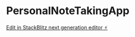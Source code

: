 # PersonalNoteTakingApp

[Edit in StackBlitz next generation editor ⚡️](https://stackblitz.com/~/github.com/raj61/PersonalNoteTakingApp)